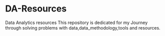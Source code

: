 # DA-Resources
Data Analytics resources
This repository is dedicated for my Journey through solving problems with data,data_methodology,tools and resources.
